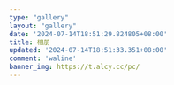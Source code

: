 ```yaml
---
type: "gallery"
layout: "gallery"
date: '2024-07-14T18:51:29.824805+08:00'		
title: 相册	
updated: '2024-07-14T18:51:33.351+08:00'		
comment: 'waline'		
banner_img: https://t.alcy.cc/pc/
---
```


